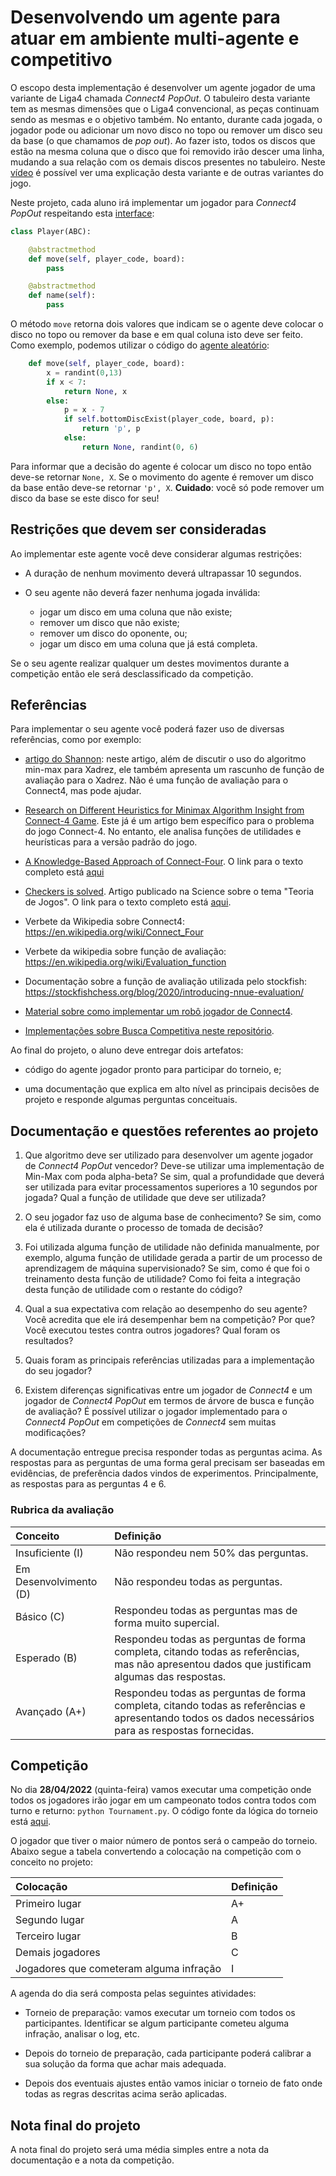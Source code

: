 # Desenvolvendo um agente para atuar em ambiente multi-agente e competitivo

O escopo desta implementação é desenvolver um agente jogador de uma variante de Liga4 chamada *Connect4 PopOut*. O tabuleiro desta variante tem as mesmas dimensões que o Liga4 convencional, as peças continuam sendo as mesmas e o objetivo também. No entanto, durante cada jogada, o jogador pode ou adicionar um novo disco no topo ou remover um disco seu da base (o que chamamos de *pop out*). Ao fazer isto, todos os discos que estão na mesma coluna que o disco que foi removido irão descer uma linha, mudando a sua relação com os demais discos presentes no tabuleiro. Neste [vídeo](https://www.youtube.com/watch?v=Pjmysp7FzGs) é possível ver uma explicação desta variante e de outras variantes do jogo. 


Neste projeto, cada aluno irá implementar um jogador para *Connect4 PopOut* respeitando esta [interface](../code/games/fourinrow_popout/Player.py):

````python
class Player(ABC): 

    @abstractmethod
    def move(self, player_code, board):
        pass

    @abstractmethod
    def name(self):
        pass
````

O método `move` retorna dois valores que indicam se o agente deve colocar o disco no topo ou remover da base e em qual coluna isto deve ser feito. Como exemplo, podemos utilizar o código do [agente aleatório](../code/games/fourinrow_popout/RandomPlayer.py):

````python
    def move(self, player_code, board):
        x = randint(0,13)
        if x < 7:
            return None, x
        else:
            p = x - 7
            if self.bottomDiscExist(player_code, board, p):
                return 'p', p
            else: 
                return None, randint(0, 6)
````

Para informar que a decisão do agente é colocar um disco no topo então deve-se retornar `None, X`. Se o movimento do agente é remover um disco da base então deve-se retornar `'p', X`. **Cuidado**: você só pode remover um disco da base se este disco for seu!

## Restrições que devem ser consideradas

Ao implementar este agente você deve considerar algumas restrições:

* A duração de nenhum movimento deverá ultrapassar 10 segundos. 

* O seu agente não deverá fazer nenhuma jogada inválida: 
    * jogar um disco em uma coluna que não existe; 
    * remover um disco que não existe; 
    * remover um disco do oponente, ou; 
    * jogar um disco em uma coluna que já está completa. 

Se o seu agente realizar qualquer um destes movimentos durante a competição então ele será desclassificado da competição. 

## Referências

Para implementar o seu agente você poderá fazer uso de diversas referências, como por exemplo: 

* [artigo do Shannon](https://archive.computerhistory.org/projects/chess/related_materials/text/2-0%20and%202-1.Programming_a_computer_for_playing_chess.shannon/2-0%20and%202-1.Programming_a_computer_for_playing_chess.shannon.062303002.pdf): neste artigo, além de discutir o uso do algoritmo min-max para Xadrez, ele também apresenta um rascunho de função de avaliação para o Xadrez. Não é uma função de avaliação para o Connect4, mas pode ajudar. 

* [Research on Different Heuristics for Minimax Algorithm Insight from Connect-4 Game](https://pdfs.semanticscholar.org/f323/3fa36a5026b42c7f331a5c98e66aad9d3e8c.pdf). Este já é um artigo bem específico para o problema do jogo Connect-4. No entanto, ele analisa funções de utilidades e heurísticas para a versão padrão do jogo. 

* [A Knowledge-Based Approach of Connect-Four](https://content.iospress.com/articles/icga-journal/icg11-4-10). O link para o texto completo está [aqui](http://www.informatik.uni-trier.de/~fernau/DSL0607/Masterthesis-Viergewinnt.pdf)

* [Checkers is solved](https://www.science.org/doi/10.1126/science.1144079). Artigo publicado na Science sobre o tema "Teoria de Jogos". O link para o texto completo está [aqui](https://www.researchgate.net/publication/231216842_Checkers_Is_Solved).

* Verbete da Wikipedia sobre Connect4: https://en.wikipedia.org/wiki/Connect_Four

* Verbete da wikipedia sobre função de avaliação: https://en.wikipedia.org/wiki/Evaluation_function

* Documentação sobre a função de avaliação utilizada pelo stockfish: https://stockfishchess.org/blog/2020/introducing-nnue-evaluation/

* [Material sobre como implementar um robô jogador de Connect4](http://fbarth.net.br/Connect4-Python/).

* [Implementações sobre Busca Competitiva neste repositório](./code/games/README.md).

Ao final do projeto, o aluno deve entregar dois artefatos: 

* código do agente jogador pronto para participar do torneio, e;

* uma documentação que explica em alto nível as principais decisões de projeto e responde algumas perguntas conceituais. 


## Documentação e questões referentes ao projeto

1. Que algoritmo deve ser utilizado para desenvolver um agente jogador de *Connect4 PopOut* vencedor? Deve-se utilizar uma implementação de Min-Max com poda alpha-beta? Se sim, qual a profundidade que deverá ser utilizada para evitar processamentos superiores a 10 segundos por jogada? Qual a função de utilidade que deve ser utilizada? 

2. O seu jogador faz uso de alguma base de conhecimento? Se sim, como ela é utilizada durante o processo de tomada de decisão? 

3. Foi utilizada alguma função de utilidade não definida manualmente, por exemplo, alguma função de utilidade gerada a partir de um processo de aprendizagem de máquina supervisionado? Se sim, como é que foi o treinamento desta função de utilidade? Como foi feita a integração desta função de utilidade com o restante do código? 

4. Qual a sua expectativa com relação ao desempenho do seu agente? Você acredita que ele irá desempenhar bem na competição? Por que? Você executou testes contra outros jogadores? Qual foram os resultados? 

5. Quais foram as principais referências utilizadas para a implementação do seu jogador? 

6. Existem diferenças significativas entre um jogador de *Connect4* e um jogador de *Connect4 PopOut* em termos de árvore de busca e função de avaliação? É possível utilizar o jogador implementado para o *Connect4 PopOut* em competições de *Connect4* sem muitas modificações? 

A documentação entregue precisa responder todas as perguntas acima. As respostas para as perguntas de uma forma geral precisam ser baseadas em evidências, de preferência dados vindos de experimentos. Principalmente, as respostas para as perguntas 4 e 6.

### Rubrica da avaliação 

| Conceito | Definição |
|:---------|:----------|
| Insuficiente (I) | Não respondeu nem 50% das perguntas. |
| Em Desenvolvimento (D) | Não respondeu todas as perguntas. |
| Básico (C) | Respondeu todas as perguntas mas de forma muito supercial. |
| Esperado (B) | Respondeu todas as perguntas de forma completa, citando todas as referências, mas não apresentou dados que justificam algumas das respostas. |
| Avançado (A+) | Respondeu todas as perguntas de forma completa, citando todas as referências e apresentando todos os dados necessários para as respostas fornecidas. |


## Competição

No dia **28/04/2022** (quinta-feira) vamos executar uma competição onde todos os jogadores irão jogar em um campeonato todos contra todos com turno e returno: `python Tournament.py`. O código fonte da lógica do torneio está [aqui](../code/games/fourinrow_popout/Tournament.py).

O jogador que tiver o maior número de pontos será o campeão do torneio. Abaixo segue a tabela convertendo a colocação na competição com o conceito no projeto:

| Colocação | Definição |
|:---------|:----------|
| Primeiro lugar | A+ |
| Segundo lugar  | A |
| Terceiro lugar | B |
| Demais jogadores | C |
| Jogadores que cometeram alguma infração | I | 

A agenda do dia será composta pelas seguintes atividades: 

* Torneio de preparação: vamos executar um torneio com todos os participantes. Identificar se algum participante cometeu alguma infração, analisar o log, etc. 

* Depois do torneio de preparação, cada participante poderá calibrar a sua solução da forma que achar mais adequada. 

* Depois dos eventuais ajustes então vamos iniciar o torneio de fato onde todas as regras descritas acima serão aplicadas. 

## Nota final do projeto

A nota final do projeto será uma média simples entre a nota da documentação e a nota da competição. 